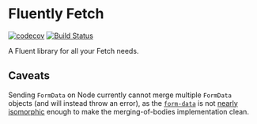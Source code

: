 # Fluently Fetch
[![codecov](https://codecov.io/gh/austince/fluently-fetch/branch/master/graph/badge.svg)](https://codecov.io/gh/austince/fluently-fetch)
[![Build Status](https://travis-ci.com/austince/fluently-fetch.svg?branch=master)](https://travis-ci.com/austince/fluently-fetch)

A Fluent library for all your Fetch needs.


## Caveats 

Sending `FormData` on Node currently cannot merge multiple `FormData` objects (and will instead throw an error),
as the [`form-data`](https://npmjs.com/package/form-data) is not [nearly isomorphic](https://github.com/form-data/form-data/issues/124) enough to make the merging-of-bodies implementation clean.
